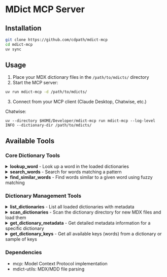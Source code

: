 # MDict MCP Server

## Installation

```bash
git clone https://github.com/cdpath/mdict-mcp
cd mdict-mcp
uv sync
```

## Usage

1. Place your MDX dictionary files in the `/path/to/mdicts/` directory
2. Start the MCP server:

```bash
uv run mdict-mcp -d /path/to/mdicts/
```

3. Connect from your MCP client (Claude Desktop, Chatwise, etc.)

Chatwise:

```
uv --directory $HOME/Developer/mdict-mcp run mdict-mcp --log-level INFO --dictionary-dir /path/to/mdicts/
```


## Available Tools

### Core Dictionary Tools

<details>
<summary><strong>lookup_word</strong> - Look up a word in the loaded dictionaries</summary>

**Request:**
```json
{
  "word": "science",
  "dictionary": "optional_specific_dictionary_name"
}
```

**Response:**
```json
{
  "word": "science",
  "found": true,
  "dictionary": null,
  "definition": "<HTML definition content>",
  "success": true
}
```
</details>

<details>
<summary><strong>search_words</strong> - Search for words matching a pattern</summary>

**Request:**
```json
{
  "pattern": "sci",
  "limit": 10,
  "dictionary": "optional_specific_dictionary_name"
}
```

**Response:**
```json
{
  "pattern": "sci",
  "limit": 10,
  "dictionary": null,
  "count": 5,
  "words": ["science", "scientist", "scissors", "scintillate", "scimitar"],
  "success": true
}
```
</details>

<details>
<summary><strong>find_similar_words</strong> - Find words similar to a given word using fuzzy matching</summary>

**Request:**
```json
{
  "word": "science",
  "dictionary": "optional_specific_dictionary_name",
  "limit": 10,
  "max_distance": 2
}
```

**Response:**
```json
{
  "word": "science",
  "dictionary": null,
  "limit": 10,
  "max_distance": 2,
  "total_found": 15,
  "returned": 10,
  "similar_words": [
    {
      "word": "sciences",
      "dictionary": "Webster",
      "edit_distance": 1,
      "similarity_score": 0.875
    }
  ],
  "success": true
}
```
</details>

### Dictionary Management Tools

<details>
<summary><strong>list_dictionaries</strong> - List all loaded dictionaries with metadata</summary>

**Request:**
```json
{}
```

**Response:**
```json
{
  "count": 2,
  "dictionaries": [
    {
      "name": "Webster",
      "path": "/path/to/webster.mdx",
      "description": "Webster's Dictionary",
      "version": "1.0"
    }
  ],
  "success": true
}
```
</details>

<details>
<summary><strong>scan_dictionaries</strong> - Scan the dictionary directory for new MDX files and load them</summary>

**Request:**
```json
{}
```

**Response:**
```json
{
  "directory": "./mdicts",
  "total_files": 5,
  "already_loaded": 2,
  "new_loaded": 3,
  "failed": 0,
  "successfully_loaded": ["./mdicts/oxford.mdx"],
  "failed_files": [],
  "success": true
}
```
</details>

<details>
<summary><strong>get_dictionary_metadata</strong> - Get detailed metadata information for a specific dictionary</summary>

**Request:**
```json
{
  "dictionary": "dictionary_name"
}
```

**Response:**
```json
{
  "dictionary": "Webster",
  "metadata": {
    "title": "Webster's Dictionary",
    "description": "English Dictionary",
    "version": "1.0",
    "entries": 50000
  },
  "success": true
}
```
</details>

<details>
<summary><strong>get_dictionary_keys</strong> - Get all available keys (words) from a dictionary or sample of keys</summary>

**Request:**
```json
{
  "dictionary": "dictionary_name",
  "limit": 100,
  "prefix": "optional_prefix"
}
```

**Response:**
```json
{
  "dictionary": "Webster",
  "prefix": "sci",
  "total_keys": 50000,
  "filtered_keys": 25,
  "returned_keys": 10,
  "limit": 10,
  "keys": ["science", "scientist", "scientific"],
  "success": true
}
```
</details>


### Dependencies

- mcp: Model Context Protocol implementation
- mdict-utils: MDX/MDD file parsing
